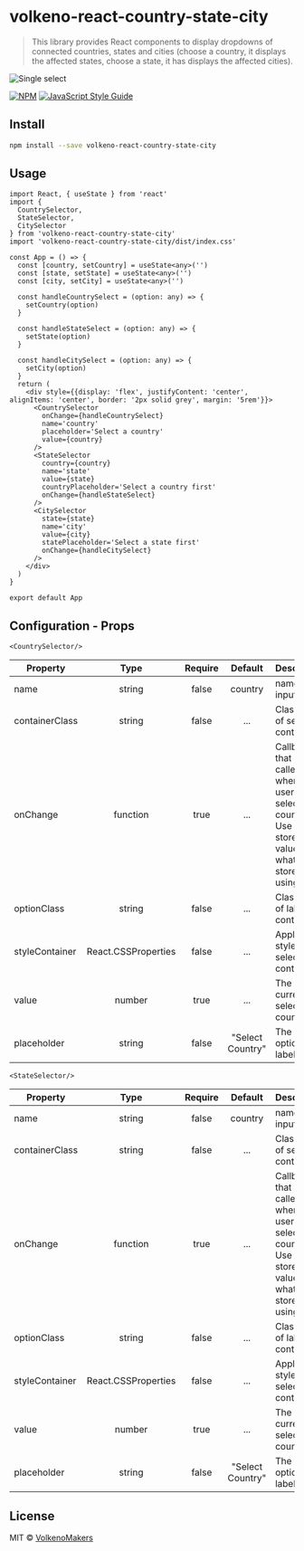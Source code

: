 # volkeno-react-country-state-city

> This library provides React components to display dropdowns of connected countries, states and cities (choose a country, it displays the affected states, choose a state, it has displays the affected cities).

![Single select](https://raw.githubusercontent.com/VolkenoMakers/volkeno-react-country-state-city/main/src/utils/demo.gif)

[![NPM](https://img.shields.io/npm/v/volkeno-react-country-state-city.svg)](https://www.npmjs.com/package/volkeno-react-country-state-city) [![JavaScript Style Guide](https://img.shields.io/badge/code_style-standard-brightgreen.svg)](https://standardjs.com)

## Install

```bash
npm install --save volkeno-react-country-state-city
```

## Usage

```tsx
import React, { useState } from 'react'
import {
  CountrySelector,
  StateSelector,
  CitySelector
} from 'volkeno-react-country-state-city'
import 'volkeno-react-country-state-city/dist/index.css'

const App = () => {
  const [country, setCountry] = useState<any>('')
  const [state, setState] = useState<any>('')
  const [city, setCity] = useState<any>('')

  const handleCountrySelect = (option: any) => {
    setCountry(option)
  }

  const handleStateSelect = (option: any) => {
    setState(option)
  }

  const handleCitySelect = (option: any) => {
    setCity(option)
  }
  return (
    <div style={{display: 'flex', justifyContent: 'center', alignItems: 'center', border: '2px solid grey', margin: '5rem'}}>
      <CountrySelector
        onChange={handleCountrySelect}
        name='country'
        placeholder='Select a country'
        value={country}
      />
      <StateSelector
        country={country}
        name='state'
        value={state}
        countryPlaceholder='Select a country first'
        onChange={handleStateSelect}
      />
      <CitySelector
        state={state}
        name='city'
        value={city}
        statePlaceholder='Select a state first'
        onChange={handleCitySelect}
      />
    </div>
  )
}

export default App
```

## Configuration - Props

```<CountrySelector/>```

| Property                 |   Type              | Require  |  Default | Description                                                                     |
| ------------------------ | :-----------------: | :-------:| :-------:| :------------------------------------------------------------------------------ |
| name                  | string              |  false    | country      | name of input                                              |
| containerClass                    | string    |  false   | ...    | ClassName of select container                                                      |
| onChange                   | function    |  true   | ...   | Callback that gets called when the user selects a country. Use this to store the value in whatever store you're using.                                               |
| optionClass             | string    |  false   | ...     | ClassName of label container                                             |
| styleContainer                    | React.CSSProperties |  false   | ...      | Apply a style to the select container                                                  |
| value                    | number              |  true   | ...        | The currently selected country.                                     |
| placeholder                | string              |  false   | "Select Country"      |  The default option label.  

```<StateSelector/>```

| Property                 |   Type              | Require  |  Default | Description                                                                     |
| ------------------------ | :-----------------: | :-------:| :-------:| :------------------------------------------------------------------------------ |
| name                  | string              |  false    | country      | name of input                                              |
| containerClass                    | string    |  false   | ...    | ClassName of select container                                                      |
| onChange                   | function    |  true   | ...   | Callback that gets called when the user selects a country. Use this to store the value in whatever store you're using.                                               |
| optionClass             | string    |  false   | ...     | ClassName of label container                                             |
| styleContainer                    | React.CSSProperties |  false   | ...      | Apply a style to the select container                                                  |
| value                    | number              |  true   | ...        | The currently selected country.                                     |
| placeholder                | string              |  false   | "Select Country"      |  The default option label.  

## License

MIT © [VolkenoMakers](https://github.com/VolkenoMakers)

